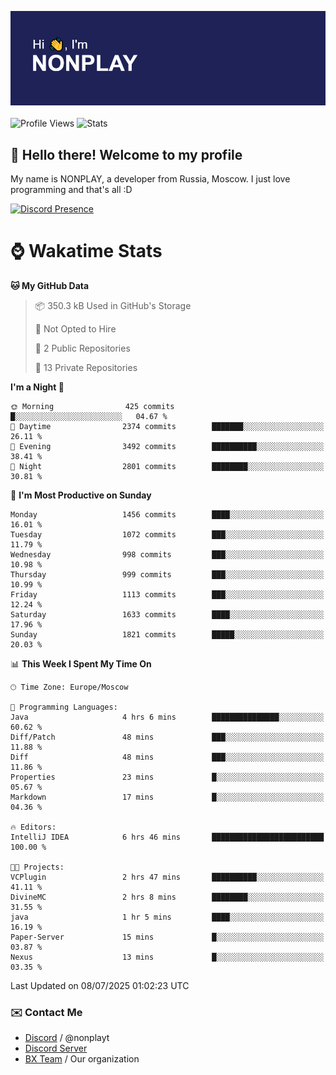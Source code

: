 ![Discord Presence](./header.png)
<br></br>
![Profile Views](https://komarev.com/ghpvc/?username=NONPLAYT&color=blue&style=for-the-badge)
![Stats](https://img.shields.io/badge/0%25-OPTIMIZED-orange?style=for-the-badge)


## :wave: Hello there! Welcome to my profile

My name is NONPLAY, a developer from Russia, Moscow. I just love programming and that's all :D

[![Discord Presence](https://lanyard.cnrad.dev/api/597087584090587177?showDisplayName=true)](https://discord.com/users/597087584090587177) 

# ⌚ Wakatime Stats

<!--START_SECTION:waka-->
**🐱 My GitHub Data** 

> 📦 350.3 kB Used in GitHub's Storage 
 > 
> 🚫 Not Opted to Hire
 > 
> 📜 2 Public Repositories 
 > 
> 🔑 13 Private Repositories 
 > 
**I'm a Night 🦉** 

```text
🌞 Morning                425 commits         █░░░░░░░░░░░░░░░░░░░░░░░░   04.67 % 
🌆 Daytime                2374 commits        ███████░░░░░░░░░░░░░░░░░░   26.11 % 
🌃 Evening                3492 commits        ██████████░░░░░░░░░░░░░░░   38.41 % 
🌙 Night                  2801 commits        ████████░░░░░░░░░░░░░░░░░   30.81 % 
```
📅 **I'm Most Productive on Sunday** 

```text
Monday                   1456 commits        ████░░░░░░░░░░░░░░░░░░░░░   16.01 % 
Tuesday                  1072 commits        ███░░░░░░░░░░░░░░░░░░░░░░   11.79 % 
Wednesday                998 commits         ███░░░░░░░░░░░░░░░░░░░░░░   10.98 % 
Thursday                 999 commits         ███░░░░░░░░░░░░░░░░░░░░░░   10.99 % 
Friday                   1113 commits        ███░░░░░░░░░░░░░░░░░░░░░░   12.24 % 
Saturday                 1633 commits        ████░░░░░░░░░░░░░░░░░░░░░   17.96 % 
Sunday                   1821 commits        █████░░░░░░░░░░░░░░░░░░░░   20.03 % 
```


📊 **This Week I Spent My Time On** 

```text
🕑︎ Time Zone: Europe/Moscow

💬 Programming Languages: 
Java                     4 hrs 6 mins        ███████████████░░░░░░░░░░   60.62 % 
Diff/Patch               48 mins             ███░░░░░░░░░░░░░░░░░░░░░░   11.88 % 
Diff                     48 mins             ███░░░░░░░░░░░░░░░░░░░░░░   11.86 % 
Properties               23 mins             █░░░░░░░░░░░░░░░░░░░░░░░░   05.67 % 
Markdown                 17 mins             █░░░░░░░░░░░░░░░░░░░░░░░░   04.36 % 

🔥 Editors: 
IntelliJ IDEA            6 hrs 46 mins       █████████████████████████   100.00 % 

🐱‍💻 Projects: 
VCPlugin                 2 hrs 47 mins       ██████████░░░░░░░░░░░░░░░   41.11 % 
DivineMC                 2 hrs 8 mins        ████████░░░░░░░░░░░░░░░░░   31.55 % 
java                     1 hr 5 mins         ████░░░░░░░░░░░░░░░░░░░░░   16.19 % 
Paper-Server             15 mins             █░░░░░░░░░░░░░░░░░░░░░░░░   03.87 % 
Nexus                    13 mins             █░░░░░░░░░░░░░░░░░░░░░░░░   03.35 % 
```


 Last Updated on 08/07/2025 01:02:23 UTC
<!--END_SECTION:waka-->

### ✉️ Contact Me

- [Discord](https://discord.com/users/597087584090587177) / @nonplayt
- [Discord Server](https://discord.gg/qNyybSSPm5)
- [BX Team](https://github.com/BX-Team) / Our organization

